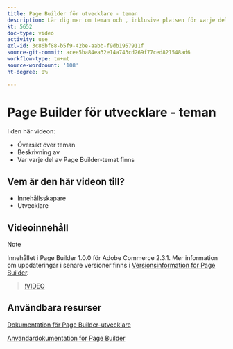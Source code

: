 ```yaml
---
title: Page Builder för utvecklare - teman
description: Lär dig mer om teman och ​, inklusive platsen för varje del av Page Builder-temat.
kt: 5652
doc-type: video
activity: use
exl-id: 3c86bf88-b5f9-42be-aabb-f9db1957911f
source-git-commit: acee5ba84ea32e14a743cd269f77ced821548ad6
workflow-type: tm+mt
source-wordcount: '108'
ht-degree: 0%

---
```


# Page Builder för utvecklare - teman

I den här videon:

- Översikt över teman
- Beskrivning av &#x200B;
- Var varje del av Page Builder-temat finns &#x200B;

## Vem är den här videon till?

- Innehållsskapare
- Utvecklare

## Videoinnehåll

>[!NOTE]
>
>Innehållet i Page Builder 1.0.0 för Adobe Commerce 2.3.1. Mer information om uppdateringar i senare versioner finns i [Versionsinformation för Page Builder](https://devdocs.magento.com/page-builder/docs/release-notes.html).

>[!VIDEO](https://video.tv.adobe.com/v/35711?quality=12&learn=on)

## Användbara resurser

[Dokumentation för Page Builder-utvecklare](https://devdocs.magento.com/page-builder/docs/index.html)

[Användardokumentation för Page Builder](https://docs.magento.com/user-guide/cms/page-builder.html)
